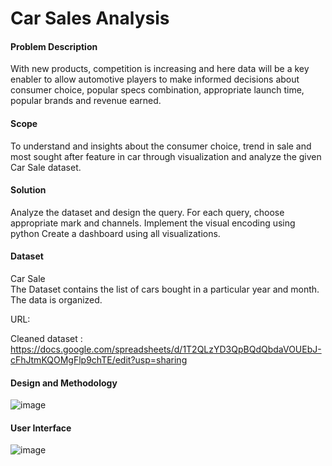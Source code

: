# Car Sales Analysis
#### Problem Description

With  new products, competition is increasing and here data will be a key enabler to allow automotive players to make informed decisions about consumer choice, popular specs combination, appropriate launch time, popular brands and revenue earned. 

#### Scope

To understand and insights about the consumer choice, trend in sale and most sought after feature in car through visualization and analyze the given Car Sale dataset. 

#### Solution
         
Analyze the dataset and design the query.
For each query, choose appropriate mark and channels.
Implement the visual encoding using python
Create a dashboard using all visualizations.

#### Dataset

Car Sale  
The Dataset contains the list of cars bought in a particular year and month. The data is organized.

URL: 

Cleaned dataset : 
https://docs.google.com/spreadsheets/d/1T2QLzYD3QpBQdQbdaVOUEbJ-cFhJtmKQOMgFlp9chTE/edit?usp=sharing

#### Design and Methodology
![image](https://user-images.githubusercontent.com/77520623/170837939-cf8fb76a-78ee-4cdb-ad59-77854bb55ac1.png)

#### User Interface
![image](https://user-images.githubusercontent.com/77520623/170838066-2ef6b809-a8a7-4813-9741-aaa602ca6bd6.png)
